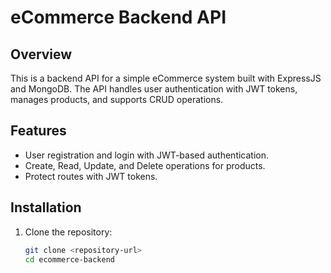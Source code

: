 # eCommerce Backend API

## Overview

This is a backend API for a simple eCommerce system built with ExpressJS and MongoDB. The API handles user authentication with JWT tokens, manages products, and supports CRUD operations.

## Features

- User registration and login with JWT-based authentication.
- Create, Read, Update, and Delete operations for products.
- Protect routes with JWT tokens.

## Installation

1. Clone the repository:
   ```bash
   git clone <repository-url>
   cd ecommerce-backend
   ```
